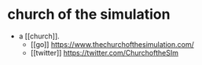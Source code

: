 # church of the simulation

- a [[church]].
  - [[go]] https://www.thechurchofthesimulation.com/
  - [[twitter]] https://twitter.com/ChurchoftheSIm

